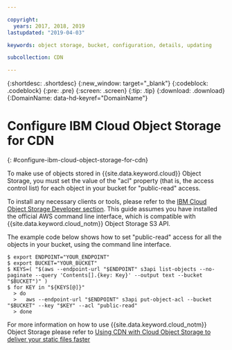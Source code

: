 ```yaml
---

copyright:
  years: 2017, 2018, 2019
lastupdated: "2019-04-03"

keywords: object storage, bucket, configuration, details, updating

subcollection: CDN

---
```


{:shortdesc: .shortdesc}
{:new_window: target="_blank"}
{:codeblock: .codeblock}
{:pre: .pre}
{:screen: .screen}
{:tip: .tip}
{:download: .download}
{:DomainName: data-hd-keyref="DomainName"}

# Configure IBM Cloud Object Storage for CDN
{: #configure-ibm-cloud-object-storage-for-cdn}

To make use of objects stored in {{site.data.keyword.cloud}} Object Storage, you must set the value of the "acl" property (that is, the access control list) for each object in your bucket for "public-read" access.

To install any necessary clients or tools, please refer to the [IBM Cloud Object Storage Developer section](/docs/services/cloud-object-storage/basics/developers.html#for-developers). This guide assumes you have installed the official AWS command line interface, which is compatible with {{site.data.keyword.cloud_notm}} Object Storage S3 API.

The example code below shows how to set "public-read" access for all the objects in your bucket, using the command line interface.

```
$ export ENDPOINT="YOUR_ENDPOINT"
$ export BUCKET="YOUR_BUCKET"
$ KEYS=( "$(aws --endpoint-url "$ENDPOINT" s3api list-objects --no-paginate --query 'Contents[].{key: Key}' --output text --bucket "$BUCKET")" )
$ for KEY in "${KEYS[@]}"
  > do
  >   aws --endpoint-url "$ENDPOINT" s3api put-object-acl --bucket "$BUCKET" --key "$KEY" --acl "public-read"
  > done
```

For more information on how to use {{site.data.keyword.cloud_notm}} Object Storage please refer to [Using CDN with Cloud Object Storage to deliver your static files faster](https://cloud.ibm.com/docs/tutorials?topic=solution-tutorials-static-files-cdn#accelerate-delivery-of-static-files-using-a-cdn)
